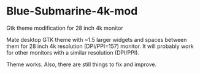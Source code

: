 # Blue-Submarine-4k-mod
Gtk theme modification for 28 inch 4k monitor

Mate desktop GTK theme with ~1.5 larger widgets and spaces between them for 28 inch 4k resolution (DPI/PPI=157) monitor. It will probably work for other monitors with a similar resolution (DPI/PPI).

Theme works. Also, there are still things to fix and improve.
